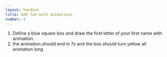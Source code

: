 ```yaml
---
layout: handson
title: Add fun with animations
number: 4
---
```


1. Define a blue square box and draw the first letter of your first name with animation.
1. the animation should end in 7s and the box should turn yellow all animation long
